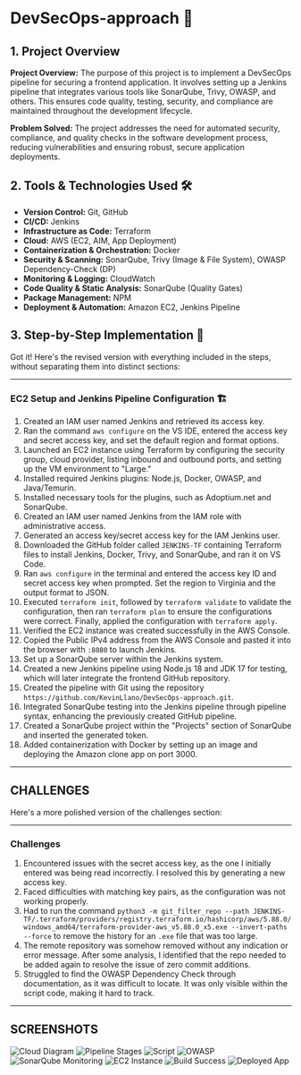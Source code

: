 # DevSecOps-approach 🚀  

## 1. Project Overview  
**Project Overview:**
The purpose of this project is to implement a DevSecOps pipeline for securing a frontend application. It involves setting up a Jenkins pipeline that integrates various tools like SonarQube, Trivy, OWASP, and others. This ensures code quality, testing, security, and compliance are maintained throughout the development lifecycle. 

**Problem Solved:**
The project addresses the need for automated security, compliance, and quality checks in the software development process, reducing vulnerabilities and ensuring robust, secure application deployments.

## 2. Tools & Technologies Used 🛠  

- **Version Control:** Git, GitHub  
- **CI/CD:** Jenkins  
- **Infrastructure as Code:** Terraform  
- **Cloud:** AWS (EC2, AIM, App Deployment)  
- **Containerization & Orchestration:** Docker  
- **Security & Scanning:** SonarQube, Trivy (Image & File System), OWASP Dependency-Check (DP)  
- **Monitoring & Logging:** CloudWatch
- **Code Quality & Static Analysis:** SonarQube (Quality Gates)  
- **Package Management:** NPM  
- **Deployment & Automation:** Amazon EC2, Jenkins Pipeline  


## 3. Step-by-Step Implementation 🚀  

Got it! Here's the revised version with everything included in the steps, without separating them into distinct sections:

---

### EC2 Setup and Jenkins Pipeline Configuration 🏗

1. Created an IAM user named Jenkins and retrieved its access key.  
2. Ran the command `aws configure` on the VS IDE, entered the access key and secret access key, and set the default region and format options.  
3. Launched an EC2 instance using Terraform by configuring the security group, cloud provider, listing inbound and outbound ports, and setting up the VM environment to "Large."  
4. Installed required Jenkins plugins: Node.js, Docker, OWASP, and Java/Temurin.  
5. Installed necessary tools for the plugins, such as Adoptium.net and SonarQube.  
6. Created an IAM user named Jenkins from the IAM role with administrative access.  
7. Generated an access key/secret access key for the IAM Jenkins user.  
8. Downloaded the GitHub folder called `JENKINS-TF` containing Terraform files to install Jenkins, Docker, Trivy, and SonarQube, and ran it on VS Code.  
9. Ran `aws configure` in the terminal and entered the access key ID and secret access key when prompted. Set the region to Virginia and the output format to JSON.  
10. Executed `terraform init`, followed by `terraform validate` to validate the configuration, then ran `terraform plan` to ensure the configurations were correct. Finally, applied the configuration with `terraform apply`.  
11. Verified the EC2 instance was created successfully in the AWS Console.  
12. Copied the Public IPv4 address from the AWS Console and pasted it into the browser with `:8080` to launch Jenkins.  
13. Set up a SonarQube server within the Jenkins system.  
14. Created a new Jenkins pipeline using Node.js 18 and JDK 17 for testing, which will later integrate the frontend GitHub repository.  
15. Created the pipeline with Git using the repository `https://github.com/KevinLlano/DevSecOps-approach.git`.  
16. Integrated SonarQube testing into the Jenkins pipeline through pipeline syntax, enhancing the previously created GitHub pipeline.  
17. Created a SonarQube project within the "Projects" section of SonarQube and inserted the generated token.  
18. Added containerization with Docker by setting up an image and deploying the Amazon clone app on port 3000.

---

## CHALLENGES

Here's a more polished version of the challenges section:

---

### Challenges

1. Encountered issues with the secret access key, as the one I initially entered was being read incorrectly. I resolved this by generating a new access key.  
2. Faced difficulties with matching key pairs, as the configuration was not working properly.  
3. Had to run the command `python3 -m git_filter_repo --path JENKINS-TF/.terraform/providers/registry.terraform.io/hashicorp/aws/5.88.0/windows_amd64/terraform-provider-aws_v5.88.0_x5.exe --invert-paths --force` to remove the history for an `.exe` file that was too large.  
4. The remote repository was somehow removed without any indication or error message. After some analysis, I identified that the repo needed to be added again to resolve the issue of zero commit additions.  
5. Struggled to find the OWASP Dependency Check through documentation, as it was difficult to locate. It was only visible within the script code, making it hard to track.

---

## SCREENSHOTS

![Cloud Diagram](CloudArchitectureDiagram.png)
![Pipeline Stages](pipelineStasges-1.png)
![Script](pipelineScript-1.png)
![OWASP](OwaspMonitoring.png)
![SonarQube Monitoring](SonarQubeMonitoring.png)
![EC2 Instance](EC2instance.png)
![Build Success](Jenkins#15build.png)
![Deployed App](amazondeploy1.png)